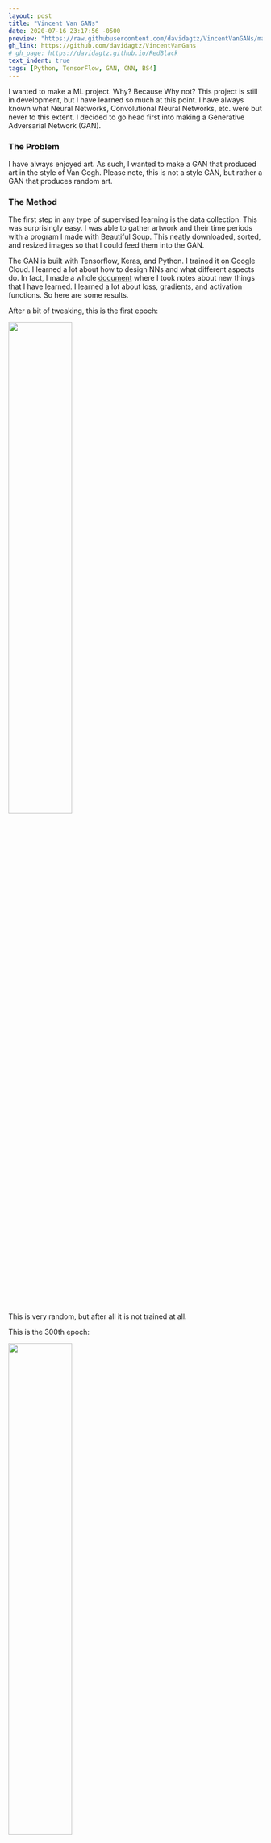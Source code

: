 ```yaml
---
layout: post
title: "Vincent Van GANs"
date: 2020-07-16 23:17:56 -0500
preview: "https://raw.githubusercontent.com/davidagtz/VincentVanGANs/master/assets/output/try3/step-300.png"
gh_link: https://github.com/davidagtz/VincentVanGans
# gh_page: https://davidagtz.github.io/RedBlack
text_indent: true
tags: [Python, TensorFlow, GAN, CNN, BS4]
---
```


I wanted to make a ML project. Why? Because Why not? This project is still in development, but I have learned so much at this point. I have always known what Neural Networks, Convolutional Neural Networks, etc. were but never to this extent. I decided to go head first into making a Generative Adversarial Network (GAN).

### The Problem

I have always enjoyed art. As such, I wanted to make a GAN that produced art in the style of Van Gogh. Please note, this is not a style GAN, but rather a GAN that produces random art.

### The Method

The first step in any type of supervised learning is the data collection. This was surprisingly easy. I was able to gather artwork and their time periods with a program I made with Beautiful Soup. This neatly downloaded, sorted, and resized images so that I could feed them into the GAN.

The GAN is built with Tensorflow, Keras, and Python. I trained it on Google Cloud. I learned a lot about how to design NNs and what different aspects do. In fact, I made a whole [document](https://github.com/davidagtz/VincentVanGANs/blob/master/NOTES.md) where I took notes about new things that I have learned. I learned a lot about loss, gradients, and activation functions. So here are some results.

After a bit of tweaking, this is the first epoch:

<image src="https://raw.githubusercontent.com/davidagtz/VincentVanGANs/master/assets/output/try3/step-0.png" width="50%"/>

This is very random, but after all it is not trained at all.

This is the 300th epoch:

<image src="https://raw.githubusercontent.com/davidagtz/VincentVanGANs/master/assets/output/try3/step-300.png" width="50%"/>

As you can see, this has changed drastically, but only in color. It has acquired a palette very similar to the nature works of Van Gogh with random redness.
